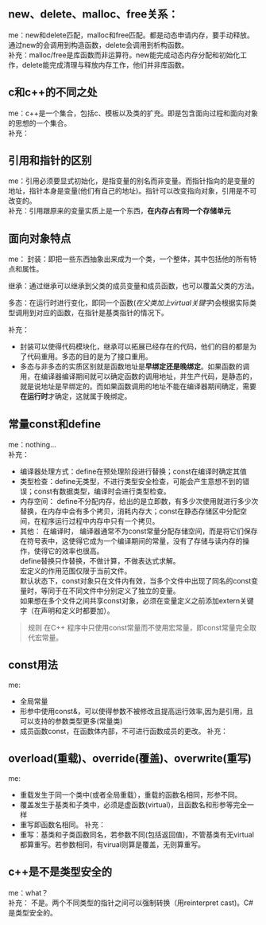  ## new、delete、malloc、free关系：

me：new和delete匹配，malloc和free匹配。都是动态申请内存，要手动释放。通过new的会调用到构造函数，delete会调用到析构函数。  
补充：malloc/free是库函数而非运算符。new能完成动态内存分配和初始化工作，delete能完成清理与释放内存工作，他们并非库函数。

## c和c++的不同之处  

me：c++是一个集合，包括c、模板以及类的扩充。即是包含面向过程和面向对象的思想的一个集合。  
补充：  


## 引用和指针的区别  

me：引用必须要显式初始化，是指变量的别名而非变量。而指针指向的是变量的地址，指针本身是变量(他们有自己的地址)。指针可以改变指向对象，引用是不可改变的。  
补充：引用跟原来的变量实质上是一个东西，**在内存占有同一个存储单元**

## 面向对象特点  

me：
封装：即把一些东西抽象出来成为一个类，一个整体，其中包括他的所有特点和属性。

继承：通过继承可以继承到父类的成员变量和成员函数，也可以覆盖父类的方法。  

多态：在运行时进行变化，即同一个函数(*在父类加上virtual关键字*)会根据实际类型调用到对应的函数，在指针是基类指针的情况下。

补充：
+ 封装可以使得代码模块化，继承可以拓展已经存在的代码，他们的目的都是为了代码重用。多态的目的是为了接口重用。
+ 多态与非多态的实质区别就是函数地址是**早绑定还是晚绑定**。如果函数的调用，在编译器编译期间就可以确定函数的调用地址，并生产代码，是静态的，就是说地址是早绑定的。而如果函数调用的地址不能在编译器期间确定，需要**在运行时**才确定，这就属于晚绑定。

## 常量const和define
me：nothing...  
补充：
+ 编译器处理方式：define在预处理阶段进行替换；const在编译时确定其值
+ 类型检查：define无类型，不进行类型安全检查，可能会产生意想不到的错误；const有数据类型，编译时会进行类型检查。
+ 内存空间： define不分配内存，给出的是立即数，有多少次使用就进行多少次替换，在内存中会有多个拷贝，消耗内存大；const在静态存储区中分配空间，在程序运行过程中内存中只有一个拷贝。
+ 其他： 在编译时， 编译器通常不为const常量分配存储空间，而是将它们保存在符号表中，这使得它成为一个编译期间的常量，没有了存储与读内存的操作，使得它的效率也很高。   
define替换只作替换，不做计算，不做表达式求解。  
宏定义的作用范围仅限于当前文件。   
默认状态下，const对象只在文件内有效，当多个文件中出现了同名的const变量时，等同于在不同文件中分别定义了独立的变量。   
如果想在多个文件之间共享const对象，必须在变量定义之前添加extern关键字（在声明和定义时都要加）。

>规则 
在C++ 程序中只使用const常量而不使用宏常量，即const常量完全取代宏常量。

## const用法
me:
+ 全局常量
+ 形参中使用const&，可以使得参数不被修改且提高运行效率,因为是引用，且可以支持的参数类型更多(常量类)
+ 成员函数const，在函数体内部，不可进行函数成员的更改。
补充：

## overload(重载)、override(覆盖)、overwrite(重写)
me:
+ 重载发生于同一个类中(或者全局重载），重载的函数名相同，形参不同。
+ 覆盖发生于基类和子类中，必须是虚函数(virtual)，且函数名和形参等完全一样
+ 重写即函数名相同。
补充：
+ 重写：基类和子类函数同名，若参数不同(包括返回值)，不管基类有无virtual都算重写。若参数相同，有virual则算是覆盖，无则算重写。

## c++是不是类型安全的
me：what？  
补充： 不是。两个不同类型的指针之间可以强制转换（用reinterpret cast)。C#是类型安全的。